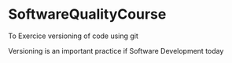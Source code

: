 # SoftwareQualityCourse
To Exercice versioning of code using git 

Versioning is an important practice if Software Development today

